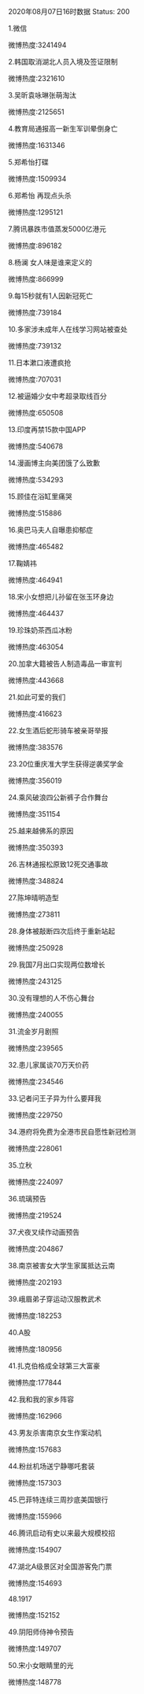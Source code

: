 2020年08月07日16时数据
Status: 200

1.微信

微博热度:3241494

2.韩国取消湖北人员入境及签证限制

微博热度:2321610

3.吴昕袁咏琳张萌淘汰

微博热度:2125651

4.教育局通报高一新生军训晕倒身亡

微博热度:1631346

5.郑希怡打碟

微博热度:1509934

6.郑希怡 再现点头杀

微博热度:1295121

7.腾讯暴跌市值蒸发5000亿港元

微博热度:896182

8.杨澜 女人味是谁来定义的

微博热度:866999

9.每15秒就有1人因新冠死亡

微博热度:739184

10.多家涉未成年人在线学习网站被查处

微博热度:739132

11.日本漱口液遭疯抢

微博热度:707031

12.被逼婚少女中考超录取线百分

微博热度:650508

13.印度再禁15款中国APP

微博热度:540678

14.漫画博主向美团饿了么致歉

微博热度:534293

15.顾佳在浴缸里痛哭

微博热度:515886

16.奥巴马夫人自曝患抑郁症

微博热度:465482

17.鞠婧祎

微博热度:464941

18.宋小女想把儿孙留在张玉环身边

微博热度:464437

19.珍珠奶茶西瓜冰粉

微博热度:463054

20.加拿大籍被告人制造毒品一审宣判

微博热度:443668

21.如此可爱的我们

微博热度:416623

22.女生酒后蛇形骑车被亲哥举报

微博热度:383576

23.20位重庆准大学生获得逆袭奖学金

微博热度:356019

24.乘风破浪四公新裤子合作舞台

微博热度:351154

25.越来越佛系的原因

微博热度:350393

26.吉林通报松原致12死交通事故

微博热度:348824

27.陈坤晴明造型

微博热度:273811

28.身体被敲断四次后终于重新站起

微博热度:250928

29.我国7月出口实现两位数增长

微博热度:243125

30.没有理想的人不伤心舞台

微博热度:240055

31.流金岁月剧照

微博热度:239565

32.患儿家属谈70万天价药

微博热度:234546

33.记者问王子异为什么要拜我

微博热度:229750

34.港府将免费为全港市民自愿性新冠检测

微博热度:228061

35.立秋

微博热度:224097

36.琉璃预告

微博热度:219524

37.犬夜叉续作动画预告

微博热度:204867

38.南京被害女大学生家属抵达云南

微博热度:202193

39.峨眉弟子穿运动汉服教武术

微博热度:182253

40.A股

微博热度:180956

41.扎克伯格成全球第三大富豪

微博热度:177844

42.我和我的家乡阵容

微博热度:162966

43.男友杀害南京女生作案动机

微博热度:157683

44.粉丝机场送宁静哪吒套装

微博热度:157303

45.巴菲特连续三周抄底美国银行

微博热度:155966

46.腾讯启动有史以来最大规模校招

微博热度:154907

47.湖北A级景区对全国游客免门票

微博热度:154693

48.1917

微博热度:152152

49.阴阳师侍神令预告

微博热度:149707

50.宋小女眼睛里的光

微博热度:148778

